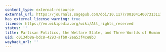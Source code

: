 ```yaml
---
content_type: external-resource
external_url: https://journals.sagepub.com/doi/10.1177/0010414007313117
has_external_license_warning: true
license: https://en.wikipedia.org/wiki/All_rights_reserved
status: ''
title: Partisan Politics, the Welfare State, and Three Worlds of Human Capital Formation
uid: c0134b8a-bdc8-4293-afb0-2ea53f4ce8b3
wayback_url: ''
---
```

